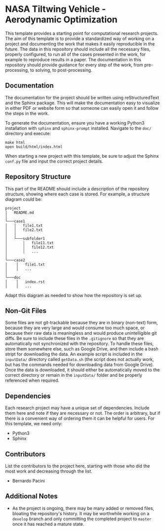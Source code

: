 NASA Tiltwing Vehicle - Aerodynamic Optimization
================================================

This template provides a starting point for computational research projects.
The aim of this template is to provide a standardized way of working on a project and documenting the work that makes it easily reproducible in the future.
The data in this repository should include all the necessary files, properly configured, to run all of the cases presented in the work, for example to reproduce results in a paper.
The documentation in this repository should provide guidance for every step of the work, from pre-processing, to solving, to post-processing.

Documentation
-------------

The documentation for the project should be written using reStructuredText and the Sphinx package.
This will make the documentation easy to visualize in either PDF or website form so that someone can easily open it and follow the steps in the work.

To generate the documentation, ensure you have a working Python3 installation with `sphinx` and `sphinx-prompt` installed.
Navigate to the `doc/` directory and execute:

```
make html
open build/html/index.html
```

When starting a new project with this template, be sure to adjust the Sphinx `conf.py` file and input the correct project details.

Repository Structure
--------------------

This part of the README should include a description of the repository structure, showing where each case is stored.
For example, a structure diagram could be:

```
project
│   README.md
│
└───case1
│   │   file1.txt
│   │   file2.txt
│   │
│   └───subfolder1
│       │   file11.txt
│       │   file12.txt
│       │   ...
│
└───case2
│    │   file1.txt
│    │   ...
│
└───doc
│    │   index.rst
│    │   ...
```

Adapt this diagram as needed to show how the repository is set up.

Non-Git Files
-------------

Some files are not git-trackable because they are in binary (non-text) form, because they are very large and would consume too much space, or because their raw data is meaningless and would produce unintelligible git diffs.
Be sure to include these files in the `.gitignore` so that they are automatically not synchronized with the repository.
To handle these files, store them somewhere else, such as Google Drive, and then include a bash stript for downloading the data.
An example script is included in the `inputData/` directory called `getData.sh` (the script does not actually work, but has the commands needed for downloading data from Google Drive).
Once the data is downloaded, it should either be automatically moved to the correct directory or remain in the `inputData/` folder and be properly referenced when required.

Dependencies
------------

Each research project may have a unique set of dependencies.
Include them here and note if they are necessary or not.
The order is arbitrary, but if there is a convenient way of ordering them it can be helpful for users.
For this template, we need only:

* Python3
* Sphinx

Contributors
------------

List the contributors to the project here, starting with those who did the most work and decreasing through the list.

* Bernardo Pacini

Additional Notes
----------------

* As the project is ongoing, there may be many added or removed files, bloating the repository's history.
It may be worthwhile working on a `develop` branch and only committing the completed project to `master` once it has reached a mature state.
